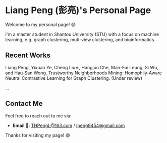 # Liang Peng (彭亮)'s Personal Page

Welcome to my personal page! 😄

I'm a master student in Shantou University (STU) with a focus on machine learning, e.g. graph clustering, muti-view clustering, and bioinformatics.


## Recent Works

Liang Peng, Yixuan Ye, Cheng Liu∗, Hangjun Che, Man-Fai Leung, Si Wu, and Hau-San Wong. Trustworthy Neighborhoods Mining: Homophily-Aware Neutral Contrastive Learning for Graph Clustering. (Under review)

...

## Contact Me

Feel free to reach out to me via:

- **Email** &#x1F4E7;: THPengL@163.com / lpeng9454@gmail.com


Thanks for visiting my page! 😄
